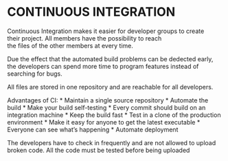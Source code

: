 CONTINUOUS INTEGRATION
======================

Continuous Integration makes it easier for developer groups to create  
their project. All members have the possibility to reach  
the files of the other members at every time.

Due the effect that the automated build problems can be dedected early,   
the developers can spend more time to program features instead of 
searching for bugs.

All files are stored in one repository and are reachable for all developers.

Advantages of CI:
	* Maintain a single source repository
	* Automate the build
	* Make your build self-testing
	* Every commit should build on an integration machine
	* Keep the build fast
	* Test in a clone of the production environment
	* Make it easy for anyone to get the latest executable
	* Everyone can see what’s happening
	* Automate deployment
	
The developers have to check in frequently and are not allowed to 
upload broken code. All the code must be tested before being uploaded
